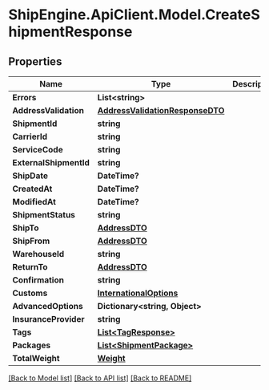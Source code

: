 # ShipEngine.ApiClient.Model.CreateShipmentResponse
## Properties

Name | Type | Description | Notes
------------ | ------------- | ------------- | -------------
**Errors** | **List&lt;string&gt;** |  | [optional] 
**AddressValidation** | [**AddressValidationResponseDTO**](AddressValidationResponseDTO.md) |  | [optional] 
**ShipmentId** | **string** |  | [optional] 
**CarrierId** | **string** |  | [optional] 
**ServiceCode** | **string** |  | [optional] 
**ExternalShipmentId** | **string** |  | [optional] 
**ShipDate** | **DateTime?** |  | [optional] 
**CreatedAt** | **DateTime?** |  | [optional] 
**ModifiedAt** | **DateTime?** |  | [optional] 
**ShipmentStatus** | **string** |  | [optional] 
**ShipTo** | [**AddressDTO**](AddressDTO.md) |  | [optional] 
**ShipFrom** | [**AddressDTO**](AddressDTO.md) |  | [optional] 
**WarehouseId** | **string** |  | [optional] 
**ReturnTo** | [**AddressDTO**](AddressDTO.md) |  | [optional] 
**Confirmation** | **string** |  | [optional] 
**Customs** | [**InternationalOptions**](InternationalOptions.md) |  | [optional] 
**AdvancedOptions** | **Dictionary&lt;string, Object&gt;** |  | [optional] 
**InsuranceProvider** | **string** |  | [optional] 
**Tags** | [**List&lt;TagResponse&gt;**](TagResponse.md) |  | [optional] 
**Packages** | [**List&lt;ShipmentPackage&gt;**](ShipmentPackage.md) |  | [optional] 
**TotalWeight** | [**Weight**](Weight.md) |  | [optional] 

[[Back to Model list]](../README.md#documentation-for-models) [[Back to API list]](../README.md#documentation-for-api-endpoints) [[Back to README]](../README.md)


